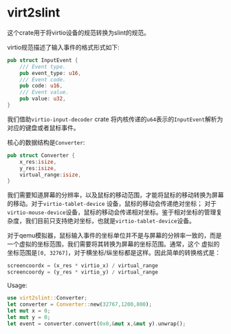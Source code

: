 # virt2slint

这个crate用于将virtio设备的规范转换为slint的规范。

virtio规范描述了输入事件的格式形式如下:
    
```rust
pub struct InputEvent {
    /// Event type.
    pub event_type: u16,
    /// Event code.
    pub code: u16,
    /// Event value.
    pub value: u32,
}
```
我们借助`virtio-input-decoder` crate 将内核传递的`u64`表示的`InputEvent`解析为对应的键盘或者鼠标事件。

核心的数据结构是`Converter`:
```rust
pub struct Converter {
    x_res:isize,
    y_res:isize,
    virtual_range:isize,
}
```
我们需要知道屏幕的分辨率，以及鼠标的移动范围，才能将鼠标的移动转换为屏幕的移动。对于`virtio-tablet-device` 设备，鼠标的移动会传递绝对坐标；
对于`virtio-mouse-device`设备，鼠标的移动会传递相对坐标。鉴于相对坐标的管理复杂度，我们目前只支持绝对坐标，也就是`virtio-tablet-device`设备。

对于qemu模拟器，鼠标输入事件的坐标单位并不是与屏幕的分辨率一致的，而是一个虚拟的坐标范围，我们需要将其转换为屏幕的坐标范围。通常，这个
虚拟的坐标范围是`[0, 32767]`，对于横坐标/纵坐标都是这样。因此简单的转换格式是：

```rust
screencoordx = (x_res * virtio_x) / virtual_range
screencoordy = (y_res * virtio_y) / virtual_range
```

Usage:

```rust
use virt2slint::Converter;
let converter = Converter::new(32767,1200,800);
let mut x = 0;
let mut y = 0;
let event = converter.convert(0x0,&mut x,&mut y).unwrap();
```

